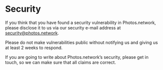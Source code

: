 # Security

If you think that you have found a security vulnerability in Photos.network, please disclose it to us via our security e-mail address at security@photos.network.

Please do not make vulnerabilities public without notifying us and giving us at least 2 weeks to respond.

If you are going to write about Photos.network’s security, please get in touch, so we can make sure that all claims are correct.
